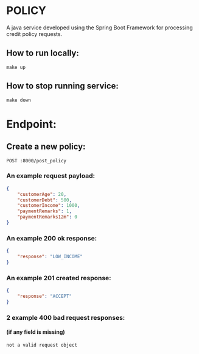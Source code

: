 # POLICY
A java service developed using the Spring Boot Framework for processing credit policy requests.

## How to run locally:
`make up`
## How to stop running service:
`make down`

# Endpoint:

## Create a new policy:
`POST :8000/post_policy`

### An example request payload:

```json 
{  
	"customerAge": 20,
	"customerDebt": 500,  
	"customerIncome": 1000,
	"paymentRemarks": 1,
	"paymentRemarks12m": 0
}  
```  

### An example 200 ok response:

```json 
{  
	"response": "LOW_INCOME"  
}
```

### An example 201 created response:

```json 
{  
	"response": "ACCEPT"  
}  
```  

### 2 example 400 bad request responses:

#### (if any field is missing)

``` 
not a valid request object
```
